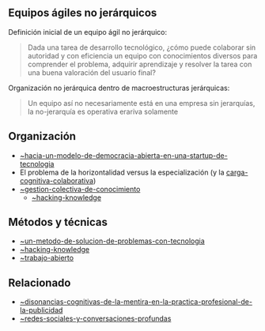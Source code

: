 ## Equipos ágiles no jerárquicos

Definición inicial de un equipo ágil no jerárquico:

 > 
 > Dada una tarea de desarrollo tecnológico, ¿cómo puede colaborar sin autoridad y con eficiencia un equipo con conocimientos diversos para comprender el problema, adquirir aprendizaje y resolver la tarea con una buena valoración del usuario final?

Organización no jerárquica dentro de macroestructuras jerárquicas:

 > 
 > Un equipo así no necesariamente está en una empresa sin jerarquías, la no-jerarquía es operativa erariva solamente

## Organización

* [~hacia-un-modelo-de-democracia-abierta-en-una-startup-de-tecnologia](~hacia-un-modelo-de-democracia-abierta-en-una-startup-de-tecnologia.md)
* El problema de la horizontalidad versus la especialización (y la [carga-cognitiva-colaborativa](carga-cognitiva-colaborativa.md))
* [~gestion-colectiva-de-conocimiento](~gestion-colectiva-de-conocimiento.md)
  * [~hacking-knowledge](~hacking-knowledge.md)

## Métodos y técnicas

* [~un-metodo-de-solucion-de-problemas-con-tecnologia](~un-metodo-de-solucion-de-problemas-con-tecnologia.md)
* [~hacking-knowledge](~hacking-knowledge.md)
* [~trabajo-abierto](~trabajo-abierto.md)

## Relacionado

* [~disonancias-cognitivas-de-la-mentira-en-la-practica-profesional-de-la-publicidad](~disonancias-cognitivas-de-la-mentira-en-la-practica-profesional-de-la-publicidad.md)
* [~redes-sociales-y-conversaciones-profundas](~redes-sociales-y-conversaciones-profundas.md)
